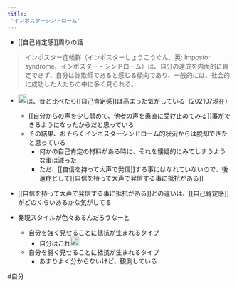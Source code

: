 ```yaml
---
title:
 'インポスターシンドローム'
---
```


- [[自己肯定感]]周りの話

> インポスター症候群（インポスターしょうこうぐん、英: Impostor syndrome、インポスター・シンドローム）は、自分の達成を内面的に肯定できず、自分は詐欺師であると感じる傾向であり、一般的には、社会的に成功した人たちの中に多く見られる。

- <img src='https://scrapbox.io/api/pages/blu3mo-public/blu3mo/icon' alt='blu3mo.icon' height="19.5"/>は、昔と比べたら[[自己肯定感]]は高まった気がしている（202107現在）
    - [[自分からの声を少し弱めて、他者の声を素直に受け止めてみる]]事ができるようになったからだと思っている
    - その結果、おそらくインポスターシンドローム的状況からは脱却できたと思っている
        - 何かの自己肯定の材料がある時に、それを懐疑的にみてしまうような事は減った
        - ただ、[[自信を持って大声で発信]]する事にはなれていないので、後遺症として[[自信を持って大声で発信する事に抵抗がある]]

- [[自信を持って大声で発信する事に抵抗がある]]との違いは、[[自己肯定感]]がどのくらいあるかな気がしてる

- 発現スタイルが色々あるんだろうなーと
    - 自分を強く見せることに抵抗が生まれるタイプ
        - 自分はこれ<img src='https://scrapbox.io/api/pages/blu3mo-public/blu3mo/icon' alt='blu3mo.icon' height="19.5"/>
    - 自分を弱く見せることに抵抗が生まれるタイプ
        - あまりよく分からないけど、観測している

#自分
